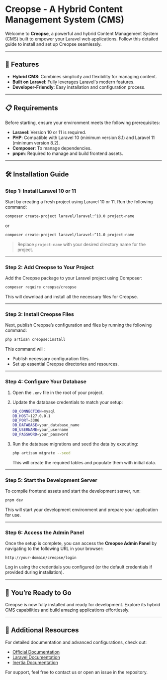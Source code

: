 # Creopse - A Hybrid Content Management System (CMS)

Welcome to **Creopse**, a powerful and hybrid Content Management System (CMS) built to empower your Laravel web applications. Follow this detailed guide to install and set up Creopse seamlessly.

---

## 🚀 Features

- **Hybrid CMS**: Combines simplicity and flexibility for managing content.
- **Built on Laravel**: Fully leverages Laravel's modern features.
- **Developer-Friendly**: Easy installation and configuration process.

---

## 📋 Requirements

Before starting, ensure your environment meets the following prerequisites:

- **Laravel**: Version 10 or 11 is required.
- **PHP**: Compatible with Laravel 10 (minimum version 8.1) and Laravel 11 (minimum version 8.2).
- **Composer**: To manage dependencies.
- **pnpm**: Required to manage and build frontend assets.

---

## 🛠️ Installation Guide

### Step 1: Install Laravel 10 or 11

Start by creating a fresh project using Laravel 10 or 11. Run the following command:

```bash
composer create-project laravel/laravel:^10.0 project-name
```

or

```bash
composer create-project laravel/laravel:^11.0 project-name
```

> Replace `project-name` with your desired directory name for the project.

---

### Step 2: Add Creopse to Your Project

Add the Creopse package to your Laravel project using Composer:

```bash
composer require creopse/creopse
```

This will download and install all the necessary files for Creopse.

---

### Step 3: Install Creopse Files

Next, publish Creopse’s configuration and files by running the following command:

```bash
php artisan creopse:install
```

This command will:

- Publish necessary configuration files.
- Set up essential Creopse directories and resources.

---

### Step 4: Configure Your Database

1. Open the `.env` file in the root of your project.
2. Update the database credentials to match your setup:

    ```bash
    DB_CONNECTION=mysql
    DB_HOST=127.0.0.1
    DB_PORT=3306
    DB_DATABASE=your_database_name
    DB_USERNAME=your_username
    DB_PASSWORD=your_password
    ```

3. Run the database migrations and seed the data by executing:

    ```bash
    php artisan migrate --seed
    ```

    This will create the required tables and populate them with initial data.

---

### Step 5: Start the Development Server

To compile frontend assets and start the development server, run:

```bash
pnpm dev
```

This will start your development environment and prepare your application for use.

---

### Step 6: Access the Admin Panel

Once the setup is complete, you can access the **Creopse Admin Panel** by navigating to the following URL in your browser:

`http://your-domain/creopse/login`

Log in using the credentials you configured (or the default credentials if provided during installation).

---

## 🎉 You’re Ready to Go

Creopse is now fully installed and ready for development. Explore its hybrid CMS capabilities and build amazing applications effortlessly.

---

## 📖 Additional Resources

For detailed documentation and advanced configurations, check out:

- [Official Documentation](https://creopse.github.io/docs/)
- [Laravel Documentation](https://laravel.com/docs)
- [Inertia Documentation](https://inertiajs.com/)

For support, feel free to contact us or open an issue in the repository.
